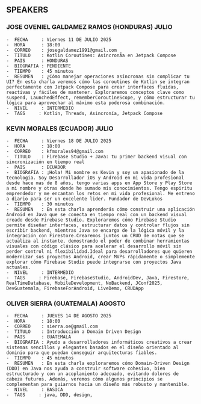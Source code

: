 ## SPEAKERS

### JOSE OVENIEL GALDAMEZ RAMOS (HONDURAS)  JULIO
    -  FECHA     : Viernes 11 DE JULIO 2025
    -  HORA      : 18:00 
    -  CORREO    : josegaldamez1991@gmail.com
    -  TITULO    : Kotlin Coroutines: AsincronÃ­a en Jetpack Compose
    -  PAIS      : HONDURAS
    -  BIOGRAFIA : PENDIENTE
    -  TIEMPO    : 45 minutos 
    -  RESUMEN   : ¿Cómo manejar operaciones asíncronas sin complicar tu UI? En esta charla veremos cómo las coroutines de Kotlin se integran perfectamente con Jetpack Compose para crear interfaces fluidas, reactivas y fáciles de mantener. Exploraremos conceptos clave como suspend, LaunchedEffect, rememberCoroutineScope, y cómo estructurar tu lógica para aprovechar al máximo esta poderosa combinación.
    -  NIVEL     : INTERMEDIO    
    -  TAGS     : Kotlin, Threads, Asincronía, Jetpack Compose


### KEVIN MORALES  (ECUADOR) JULIO
    -  FECHA     : Viernes 18 DE JULIO 2025
    -  HORA      : 18:00 
    -  CORREO    : kfmorales94@gmail.com
    -  TITULO    : Firebase Studio + Java: tu primer backend visual con sincronización en tiempo real
    -  PAIS      : ECUADOR
    -  BIOGRAFIA : ¡Hola! Mi nombre es Kevin y soy un apasionado de la tecnologia. Soy Desarrollador iOS y Android en mi vida profesional desde hace mas de 8 años, tengo varias apps en App Store y Play Store a mi nombre y otras donde he sumado mis conocimientos. Tengo espi­ritu emprendedor y me encantan los retos en mi vida profesional. Me entreno a diario para ser un excelente lider. Fundador de DevLokos
    -  TIEMPO    : 30 minutos 
    -  RESUMEN   : En esta charla aprenderás cómo construir una aplicación Android en Java que se conecta en tiempo real con un backend visual creado desde Firebase Studio. Exploraremos cómo Firebase Studio permite diseñar interfaces, estructurar datos y controlar flujos sin escribir backend, mientras Java se encarga de la lógica móvil y la integración con Firestore.Crearemos juntos un CRUD de notas que se actualiza al instante, demostrando el poder de combinar herramientas visuales con código clásico para acelerar el desarrollo móvil sin perder control ni flexibilidad.Ideal para desarrolladores que quieren modernizar sus proyectos Android, crear MVPs rápidamente o simplemente explorar cómo Firebase Studio puede integrarse con proyectos Java actuales.
    -  NIVEL     : INTERMEDIO    
    -  TAGS     : Firebase, FirebaseStudio, AndroidDev, Java, Firestore, RealTimeDatabase, MobileDevelopment, NoBackend, JConf2025, DevGuatemala, FirebaseForAndroid, LiveDemo, CRUDApp


### OLIVER SIERRA  (GUATEMALA) AGOSTO
    -  FECHA     : JUEVES 14 DE AGOSTO 2025
    -  HORA      : 18:00 
    -  CORREO    : sierra.oe@gmail.com
    -  TITULO    : Introducción a Domain Driven Design
    -  PAIS      : GUATEMALA
    -  BIOGRAFIA : Ayudo a desarrolladores informáticos creativos a crear sistemas sencillos y elegantes basados en el diseño orientado al dominio para que puedan conseguir arquitecturas fiables.
    -  TIEMPO    : 45 minutos 
    -  RESUMEN   : En esta charla exploraremos cómo Domain-Driven Design (DDD) en Java nos ayuda a construir software cohesivo, bien estructurado y con un acoplamiento adecuado, evitando dolores de cabeza futuros. Además, veremos cómo algunos principios se complementan para guiarnos hacia un diseño más robusto y mantenible.
    -  NIVEL     : BASICA    
    -  TAGS     : java, DDD, design, 
